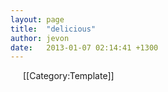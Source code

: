 ```yaml
---
layout: page
title:  "delicious"
author: jevon
date:   2013-01-07 02:14:41 +1300
---
```


<img src="../img/socialmedia/delicious-16x16.gif" width="16" height="16" style="vertical-align: text-bottom;"> [[Category:Template]]